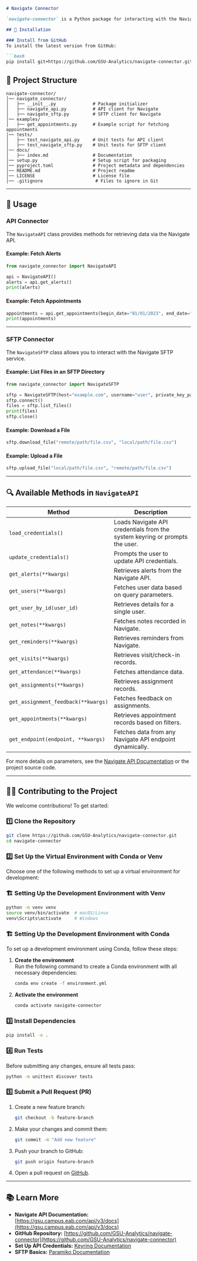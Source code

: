 ```markdown
# Navigate Connector

`navigate-connector` is a Python package for interacting with the Navigate API and SFTP service. It provides methods for retrieving student data, appointments, notes, alerts, and more from the Navigate system using API requests and an SFTP client.

## 🚀 Installation

### Install from GitHub
To install the latest version from GitHub:

```bash
pip install git+https://github.com/GSU-Analytics/navigate-connector.git
```

## 📂 Project Structure

```
navigate-connector/
│── navigate_connector/
│   ├── __init__.py              # Package initializer
│   ├── navigate_api.py          # API client for Navigate
│   ├── navigate_sftp.py         # SFTP client for Navigate
│── examples/
│   ├── get_appointments.py      # Example script for fetching appointments
│── tests/
│   ├── test_navigate_api.py     # Unit tests for API client
│   ├── test_navigate_sftp.py    # Unit tests for SFTP client
│── docs/
│   ├── index.md                 # Documentation
│── setup.py                     # Setup script for packaging
│── pyproject.toml               # Project metadata and dependencies
│── README.md                    # Project readme
│── LICENSE                      # License file
│── .gitignore                    # Files to ignore in Git
```

---

## 📖 Usage

### API Connector

The `NavigateAPI` class provides methods for retrieving data via the Navigate API.

#### Example: Fetch Alerts
```python
from navigate_connector import NavigateAPI

api = NavigateAPI()
alerts = api.get_alerts()
print(alerts)
```

#### Example: Fetch Appointments
```python
appointments = api.get_appointments(begin_date="01/01/2023", end_date="01/07/2023")
print(appointments)
```

---

### SFTP Connector

The `NavigateSFTP` class allows you to interact with the Navigate SFTP service.

#### Example: List Files in an SFTP Directory
```python
from navigate_connector import NavigateSFTP

sftp = NavigateSFTP(host="example.com", username="user", private_key_path="~/.ssh/id_rsa")
sftp.connect()
files = sftp.list_files()
print(files)
sftp.close()
```

#### Example: Download a File
```python
sftp.download_file("remote/path/file.csv", "local/path/file.csv")
```

#### Example: Upload a File
```python
sftp.upload_file("local/path/file.csv", "remote/path/file.csv")
```

---

## 🔍 Available Methods in `NavigateAPI`

| Method                        | Description |
|--------------------------------|-------------|
| `load_credentials()`          | Loads Navigate API credentials from the system keyring or prompts the user. |
| `update_credentials()`        | Prompts the user to update API credentials. |
| `get_alerts(**kwargs)`        | Retrieves alerts from the Navigate API. |
| `get_users(**kwargs)`         | Fetches user data based on query parameters. |
| `get_user_by_id(user_id)`     | Retrieves details for a single user. |
| `get_notes(**kwargs)`         | Fetches notes recorded in Navigate. |
| `get_reminders(**kwargs)`     | Retrieves reminders from Navigate. |
| `get_visits(**kwargs)`        | Retrieves visit/check-in records. |
| `get_attendance(**kwargs)`    | Fetches attendance data. |
| `get_assignments(**kwargs)`   | Retrieves assignment records. |
| `get_assignment_feedback(**kwargs)` | Fetches feedback on assignments. |
| `get_appointments(**kwargs)`  | Retrieves appointment records based on filters. |
| `get_endpoint(endpoint, **kwargs)` | Fetches data from any Navigate API endpoint dynamically. |

For more details on parameters, see the [Navigate API Documentation](https://gsu.campus.eab.com/api/v3/docs) or the project source code.

---

## 👨‍💻 Contributing to the Project

We welcome contributions! To get started:

### 1️⃣ Clone the Repository
```bash
git clone https://github.com/GSU-Analytics/navigate-connector.git
cd navigate-connector
```

### 2️⃣ Set Up the Virtual Environment with Conda or Venv

Choose one of the following methods to set up a virtual environment for development:

### 🏗 Setting Up the Development Environment with Venv
```bash
python -m venv venv
source venv/bin/activate  # macOS/Linux
venv\Scripts\activate     # Windows
```

### 🏗 Setting Up the Development Environment with Conda

To set up a development environment using Conda, follow these steps:

1. **Create the environment**  
   Run the following command to create a Conda environment with all necessary dependencies:

   ```bash
   conda env create -f environment.yml
   ```

2. **Activate the environment**  
   ```bash
   conda activate navigate-connector
   ```

### 3️⃣ Install Dependencies
```bash
pip install -e .
```

### 4️⃣ Run Tests
Before submitting any changes, ensure all tests pass:

```bash
python -m unittest discover tests
```

### 5️⃣ Submit a Pull Request (PR)
1. Create a new feature branch:
   ```bash
   git checkout -b feature-branch
   ```
2. Make your changes and commit them:
   ```bash
   git commit -m "Add new feature"
   ```
3. Push your branch to GitHub:
   ```bash
   git push origin feature-branch
   ```
4. Open a pull request on [GitHub](https://github.com/GSU-Analytics/navigate-connector).

---

## 📚 Learn More

- **Navigate API Documentation:** [https://gsu.campus.eab.com/api/v3/docs](https://gsu.campus.eab.com/api/v3/docs)
- **GitHub Repository:** [https://github.com/GSU-Analytics/navigate-connector](https://github.com/GSU-Analytics/navigate-connector)
- **Set Up API Credentials:** [Keyring Documentation](https://pypi.org/project/keyring/)
- **SFTP Basics:** [Paramiko Documentation](http://docs.paramiko.org/en/stable/)